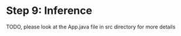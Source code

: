 Step 9: Inference
======================================

TODO, please look at the App.java file in src directory for more details